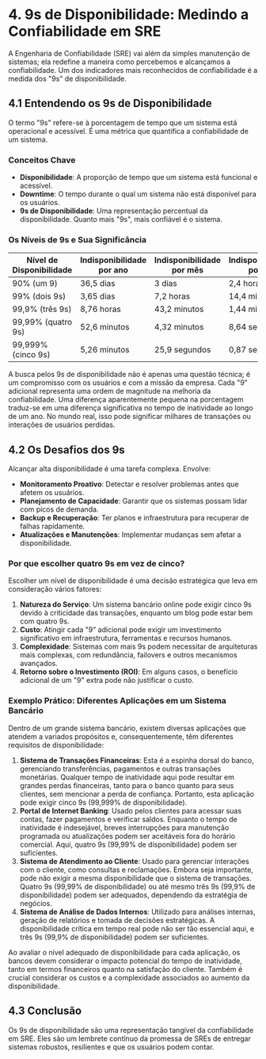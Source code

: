 # 4. 9s de Disponibilidade: Medindo a Confiabilidade em SRE

A Engenharia de Confiabilidade (SRE) vai além da simples manutenção de sistemas; ela redefine a maneira como percebemos e alcançamos a confiabilidade. Um dos indicadores mais reconhecidos de confiabilidade é a medida dos "9s" de disponibilidade.

## 4.1 Entendendo os 9s de Disponibilidade

O termo "9s" refere-se à porcentagem de tempo que um sistema está operacional e acessível. É uma métrica que quantifica a confiabilidade de um sistema.

### Conceitos Chave
- **Disponibilidade**: A proporção de tempo que um sistema está funcional e acessível.
- **Downtime**: O tempo durante o qual um sistema não está disponível para os usuários.
- **9s de Disponibilidade**: Uma representação percentual da disponibilidade. Quanto mais "9s", mais confiável é o sistema.

### Os Níveis de 9s e Sua Significância

| Nível de Disponibilidade | Indisponibilidade por ano | Indisponibilidade por mês | Indisponibilidade por dia |
|--------------------------|---------------------------|---------------------------|---------------------------|
| 90% (um 9)               | 36,5 dias                 | 3 dias                    | 2,4 horas                 |
| 99% (dois 9s)            | 3,65 dias                 | 7,2 horas                 | 14,4 minutos              |
| 99,9% (três 9s)          | 8,76 horas                | 43,2 minutos              | 1,44 minutos              |
| 99,99% (quatro 9s)       | 52,6 minutos              | 4,32 minutos              | 8,64 segundos             |
| 99,999% (cinco 9s)       | 5,26 minutos              | 25,9 segundos             | 0,87 segundos             |

A busca pelos 9s de disponibilidade não é apenas uma questão técnica; é um compromisso com os usuários e com a missão da empresa. Cada "9" adicional representa uma ordem de magnitude na melhoria da confiabilidade. Uma diferença aparentemente pequena na porcentagem traduz-se em uma diferença significativa no tempo de inatividade ao longo de um ano. No mundo real, isso pode significar milhares de transações ou interações de usuários perdidas.

## 4.2 Os Desafios dos 9s

Alcançar alta disponibilidade é uma tarefa complexa. Envolve:

- **Monitoramento Proativo**: Detectar e resolver problemas antes que afetem os usuários.
- **Planejamento de Capacidade**: Garantir que os sistemas possam lidar com picos de demanda.
- **Backup e Recuperação**: Ter planos e infraestrutura para recuperar de falhas rapidamente.
- **Atualizações e Manutenções**: Implementar mudanças sem afetar a disponibilidade.

### Por que escolher quatro 9s em vez de cinco?

Escolher um nível de disponibilidade é uma decisão estratégica que leva em consideração vários fatores:

1. **Natureza do Serviço**: Um sistema bancário online pode exigir cinco 9s devido à criticidade das transações, enquanto um blog pode estar bem com quatro 9s.
2. **Custo**: Atingir cada "9" adicional pode exigir um investimento significativo em infraestrutura, ferramentas e recursos humanos.
3. **Complexidade**: Sistemas com mais 9s podem necessitar de arquiteturas mais complexas, com redundância, failovers e outros mecanismos avançados.
4. **Retorno sobre o Investimento (ROI)**: Em alguns casos, o benefício adicional de um "9" extra pode não justificar o custo.

### Exemplo Prático: Diferentes Aplicações em um Sistema Bancário
Dentro de um grande sistema bancário, existem diversas aplicações que atendem a variados propósitos e, consequentemente, têm diferentes requisitos de disponibilidade:

1. **Sistema de Transações Financeiras**: Esta é a espinha dorsal do banco, gerenciando transferências, pagamentos e outras transações monetárias. Qualquer tempo de inatividade aqui pode resultar em grandes perdas financeiras, tanto para o banco quanto para seus clientes, sem mencionar a perda de confiança. Portanto, esta aplicação pode exigir cinco 9s (99,999% de disponibilidade).
2. **Portal de Internet Banking**: Usado pelos clientes para acessar suas contas, fazer pagamentos e verificar saldos. Enquanto o tempo de inatividade é indesejável, breves interrupções para manutenção programada ou atualizações podem ser aceitáveis fora do horário comercial. Aqui, quatro 9s (99,99% de disponibilidade) podem ser suficientes.
3. **Sistema de Atendimento ao Cliente**: Usado para gerenciar interações com o cliente, como consultas e reclamações. Embora seja importante, pode não exigir a mesma disponibilidade que o sistema de transações. Quatro 9s (99,99% de disponibilidade) ou até mesmo três 9s (99,9% de disponibilidade) podem ser adequados, dependendo da estratégia de negócios.
4. **Sistema de Análise de Dados Internos**: Utilizado para análises internas, geração de relatórios e tomada de decisões estratégicas. A disponibilidade crítica em tempo real pode não ser tão essencial aqui, e três 9s (99,9% de disponibilidade) podem ser suficientes.

Ao avaliar o nível adequado de disponibilidade para cada aplicação, os bancos devem considerar o impacto potencial do tempo de inatividade, tanto em termos financeiros quanto na satisfação do cliente. Também é crucial considerar os custos e a complexidade associados ao aumento da disponibilidade.

## 4.3 Conclusão

Os 9s de disponibilidade são uma representação tangível da confiabilidade em SRE. Eles são um lembrete contínuo da promessa de SREs de entregar sistemas robustos, resilientes e que os usuários podem contar.